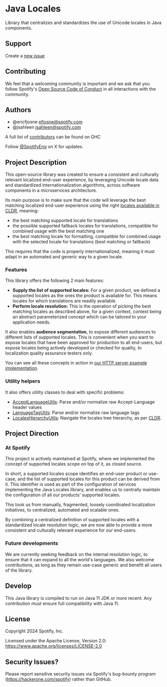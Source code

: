 # Java Locales

Library that centralizes and standardizes the use of Unicode locales in Java components.

## Support

Create a [new issue](https://$REPOURL/issues/new)

## Contributing

We feel that a welcoming community is important and we ask that you follow Spotify's
[Open Source Code of Conduct](https://github.com/spotify/code-of-conduct/blob/main/code-of-conduct.md)
in all interactions with the community.

## Authors

* @ericfjosne <efjosne@spotify.com>
* @jsahleen <jsahleen@spotify.com>

A full list of [contributors](https://$REPOURL/graphs/contributors?type=a) can be found on GHC

Follow [@SpotifyEng](https://x.com/spotifyeng) on X for updates.

## Project Description

This open-source library was created to ensure a consistent and culturally relevant localized
end-user experience, by leveraging Unicode locale data and standardized internationalization
algorithms, across software components in a microservices architecture.

Its main purpose is to make sure that the code will leverage the best matching localized end-user
experience using the right [locales available in CLDR](https://cldr.unicode.org/), meaning:

- the best matching supported locale for translations
- the possible supported fallback locales for translations, compatible for combined usage with the
  best matching one
- the best matching locale for formatting, compatible for combined usage with the selected locale
  for translations (best matching or fallback)

This requires that the code is properly internationalized, meaning it must adapt in an automated and
generic way to a given locale.

### Features

This library offers the following 2 main features:

- **Supply the list of supported locales:** For a given product, we defined a supported locales as
  the ones the product is available for. This means locales for which translations are readily
  available.
- **Perform locale resolution:** This is the operation of picking the best matching locales as
  described above, for a given context, context being an abstract parameterized concept which can be
  tailored to your application needs.

It also enables **audience segmentation**, to expose different audiences to different lists of
supported locales. This is convenient when you want to expose locales that have been approved for
production to all end-users, but expose locales being actively developed or checked for quality, to
localization quality assurance testers only.

You can see all these concepts in action
in [our HTTP server example implementation](./examples/locales-http-examples).

### Utility helpers

It also offers utility classes to deal with specific problems:

- [AcceptLanguageUtils](./locales-utils/src/main/java/com/spotify/i18n/locales/utils/acceptlanguage/AcceptLanguageUtils.java):
  Parse and/or normalize raw Accept-Language header values
- [LanguageTagUtils](./locales-utils/src/main/java/com/spotify/i18n/locales/utils/acceptlanguage/LanguageTagUtils.java):
  Parse and/or normalize raw language tags
- [LocalesHierarchyUtils](./locales-utils/src/main/java/com/spotify/i18n/locales/utils/acceptlanguage/LocalesHierarchyUtils.java):
  Navigate the locales tree hierarchy, as per [CLDR](https://cldr.unicode.org/).

## Project Direction

### At Spotify

This project is actively maintained at Spotify, where we implemented the concept of supported
locales scope on top of it, as closed source.

In short, a supported locales scope identifies an end-user product or use-case, and the list of
supported locales for this product can be derived from it. This identifier is used as part of the
configuration of services implementing the Java Locales library, and enables us to centrally
maintain the configuration of all our products' supported locales.

This took us from manually, fragmented, loosely coordinated localization initiatives, to
centralized, automated and scalable ones.

By combining a centralized definition of supported locales with a standardized locale resolution
logic, we are now able to provide a more consistent and culturally relevant experience for our
end-users.

### Future developments

We are currently seeking feedback on the internal resolution logic, to ensure that it can expand to
all the world's languages. We also welcome contributions, as long as they remain use-case generic
and benefit all users of the library.

## Develop

This Java library is compiled to run on Java 11 JDK or more recent. Any contribution must ensure
full compatibility with Java 11.

## License

Copyright 2024 Spotify, Inc.

Licensed under the Apache License, Version 2.0: https://www.apache.org/licenses/LICENSE-2.0

## Security Issues?

Please report sensitive security issues via Spotify's bug-bounty
program (https://hackerone.com/spotify) rather than GitHub.

